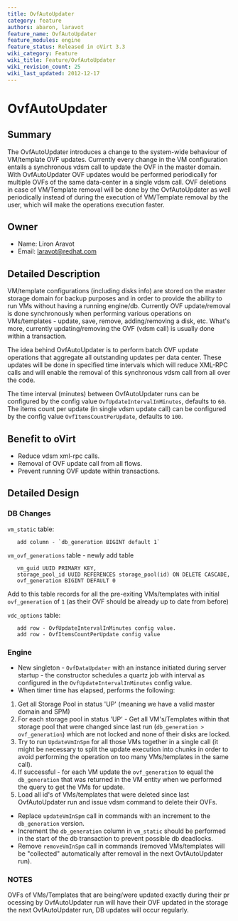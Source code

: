 ```yaml
---
title: OvfAutoUpdater
category: feature
authors: abaron, laravot
feature_name: OvfAutoUpdater
feature_modules: engine
feature_status: Released in oVirt 3.3
wiki_category: Feature
wiki_title: Feature/OvfAutoUpdater
wiki_revision_count: 25
wiki_last_updated: 2012-12-17
---
```


# OvfAutoUpdater

## Summary

The OvfAutoUpdater introduces a change to the system-wide behaviour of VM/template OVF updates. Currently every change in the VM configuration entails a synchronous vdsm call to update the OVF in the master domain. With OvfAutoUpdater OVF updates would be performed periodically for multiple OVFs of the same data-center in a single vdsm call. OVF deletions in case of VM/Template removal will be done by the OvfAutoUpdater as well periodically instead of during the execution of VM/Template removal by the user, which will make the operations execution faster.

## Owner

*   Name: Liron Aravot
*   Email: <laravot@redhat.com>

## Detailed Description

VM/template configurations (including disks info) are stored on the master storage domain for backup purposes and in order to provide the ability to run VMs without having a running engine/db. Currently OVF update/removal is done synchronously when performing various operations on VMs/templates - update, save, remove, adding/removing a disk, etc. What's more, currently updating/removing the OVF (vdsm call) is usually done within a transaction.

The idea behind OvfAutoUpdater is to perform batch OVF update operations that aggregate all outstanding updates per data center. These updates will be done in specified time intervals which will reduce XML-RPC calls and will enable the removal of this synchronous vdsm call from all over the code.

The time interval (minutes) between OvfAutoUpdater runs can be configured by the config value `OvfUpdateIntervalInMinutes`, defaults to `60`. The items count per update (in single vdsm update call) can be configured by the config value `OvfItemsCountPerUpdate`, defaults to `100`.

## Benefit to oVirt

*   Reduce vdsm xml-rpc calls.
*   Removal of OVF update call from all flows.
*   Prevent running OVF update within transactions.

## Detailed Design

### DB Changes

`vm_static` table:

       add column - `db_generation BIGINT default 1`

`vm_ovf_generations` table - newly add table

       vm_guid UUID PRIMARY KEY,
       storage_pool_id UUID REFERENCES storage_pool(id) ON DELETE CASCADE,
       ovf_generation BIGINT DEFAULT 0

Add to this table records for all the pre-exiting VMs/templates with initial `ovf_generation` of `1` (as their OVF should be already up to date from before)

`vdc_options` table:

       add row - OvfUpdateIntervalInMinutes config value.
       add row - OvfItemsCountPerUpdate config value

### Engine

*   New singleton - `OvfDataUpdater` with an instance initiated during server startup - the constructor schedules a quartz job with interval as configured in the `OvfUpdateIntervalInMinutes` config value.
*   When timer time has elapsed, performs the following:

1. Get all Storage Pool in status 'UP' (meaning we have a valid master domain and SPM)
2. For each storage pool in status 'UP' - Get all VM's/Templates within that storage pool that were changed since last run (`db_generation > ovf_generation`) which are not locked and none of their disks are locked.
3. Try to run `UpdateVmInSpm` for all those VMs together in a single call (it might be necessary to split the update execution into chunks in order to avoid performing the operation on too many VMs/templates in the same call).
4. If successful - for each VM update the `ovf_generation` to equal the `db_generation` that was returned in the VM entity when we performed the query to get the VMs for update.
5. Load all id's of VMs/templates that were deleted since last OvfAutoUpdater run and issue vdsm command to delete their OVFs.

*   Replace `updateVmInSpm` call in commands with an increment to the `db_generation` version.
*   Increment the `db_generation` column in `vm_static` should be performed in the start of the db transaction to prevent possible db deadlocks.
*   Remove `removeVmInSpm` call in commands (removed VMs/templates will be "collected" automatically after removal in the next OvfAutoUpdater run).

### NOTES

OVFs of VMs/Templates that are being/were updated exactly during their processing by OvfAutoUpdater run will have their OVF updated in the storage the next OvfAutoUpdater run, DB updates will occur regularly.

